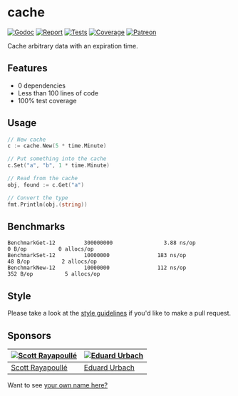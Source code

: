 # cache

[![Godoc][godoc-image]][godoc-url]
[![Report][report-image]][report-url]
[![Tests][tests-image]][tests-url]
[![Coverage][coverage-image]][coverage-url]
[![Patreon][patreon-image]][patreon-url]

Cache arbitrary data with an expiration time.

## Features

* 0 dependencies
* Less than 100 lines of code
* 100% test coverage

## Usage

```go
// New cache
c := cache.New(5 * time.Minute)

// Put something into the cache
c.Set("a", "b", 1 * time.Minute)

// Read from the cache
obj, found := c.Get("a")

// Convert the type
fmt.Println(obj.(string))
```

## Benchmarks

```text
BenchmarkGet-12         300000000                3.88 ns/op            0 B/op          0 allocs/op
BenchmarkSet-12         10000000               183 ns/op              48 B/op          2 allocs/op
BenchmarkNew-12         10000000               112 ns/op             352 B/op          5 allocs/op
```

## Style

Please take a look at the [style guidelines](https://github.com/akyoto/quality/blob/master/STYLE.md) if you'd like to make a pull request.

## Sponsors

| [![Scott Rayapoullé](https://avatars3.githubusercontent.com/u/11772084?s=70&v=4)](https://github.com/soulcramer) | [![Eduard Urbach](https://avatars2.githubusercontent.com/u/438936?s=70&v=4)](https://twitter.com/eduardurbach) |
| --- | --- |
| [Scott Rayapoullé](https://github.com/soulcramer) | [Eduard Urbach](https://eduardurbach.com) |

Want to see [your own name here?](https://www.patreon.com/eduardurbach)

[godoc-image]: https://godoc.org/github.com/akyoto/cache?status.svg
[godoc-url]: https://godoc.org/github.com/akyoto/cache
[report-image]: https://goreportcard.com/badge/github.com/akyoto/cache
[report-url]: https://goreportcard.com/report/github.com/akyoto/cache
[tests-image]: https://cloud.drone.io/api/badges/akyoto/cache/status.svg
[tests-url]: https://cloud.drone.io/akyoto/cache
[coverage-image]: https://codecov.io/gh/akyoto/cache/graph/badge.svg
[coverage-url]: https://codecov.io/gh/akyoto/cache
[patreon-image]: https://img.shields.io/badge/patreon-donate-green.svg
[patreon-url]: https://www.patreon.com/eduardurbach
